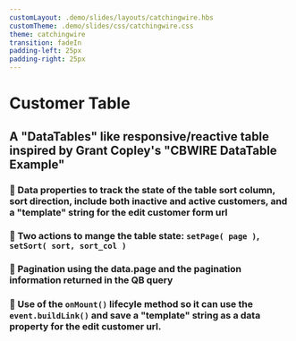 ```yaml
---
customLayout: .demo/slides/layouts/catchingwire.hbs
customTheme: .demo/slides/css/catchingwire.css
theme: catchingwire
transition: fadeIn
padding-left: 25px
padding-right: 25px
---
```


# Customer Table

## A "DataTables" like responsive/reactive table inspired by Grant Copley's "CBWIRE DataTable Example"

### 📌 Data properties to track the state of the table sort column, sort direction, include both inactive and active customers, and a "template" string for the edit customer form url

### 📌 Two actions to mange the table state: <code>setPage( page )</code>, <code>setSort( sort, sort_col )</code>

### 📌 Pagination using the data.page and the pagination information returned in the QB query

### 📌 Use of the <code>onMount()</code> lifecyle method so it can use the <code>event.buildLink()</code> and save a "template" string as a data property for the edit customer url.
